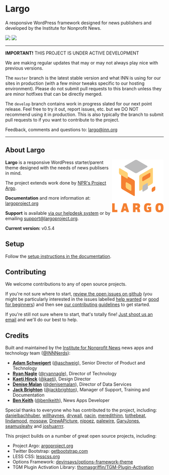 # Largo

A responsive WordPress framework designed for news publishers and developed by the Institute for Nonprofit News.

<img src="https://travis-ci.org/INN/Largo.svg?branch=master" /> <img src="https://readthedocs.org/projects/largo/badge/?version=master" />

---

**IMPORTANT!** THIS PROJECT IS UNDER ACTIVE DEVELOPMENT

We are making regular updates that may or may not always play nice with previous versions.

The `master` branch is the latest stable version and what INN is using for our sites in production (with a few minor tweaks specific to our hosting environment). Please do not submit pull requests to this branch unless they are minor hotfixes that can be directly merged.

The `develop` branch contains work in progress slated for our next point release. Feel free to try it out, report issues, etc. but we DO NOT recommend using it in production. This is also typically the branch to submit pull requests to if you want to contribute to the project.

Feedback, comments and questions to: [largo@inn.org](mailto:largo@inn.org)

---

## About Largo

<img align="right" src="/img/largo-login-logo.png" />

**Largo** is a responsive WordPress starter/parent theme designed with the needs of news publisers in mind.

The project extends work done by [NPR's Project Argo](http://argoproject.org/).

**Documentation** and more information at: [largoproject.org](http://largoproject.org)

**Support** is available [via our helpdesk system](http://jira.inn.org/servicedesk/customer/portal/4) or by emailing [support@largoproject.org](mailto:support@largoproject.org).

**Current version:** v0.5.4

## Setup

Follow the [setup instructions in the documentation](http://largo.readthedocs.io/users/download.html).

## Contributing

We welcome contributions to any of open source projects. 

If you're not sure where to start, [review the open issues on github](https://github.com/INN/Largo/issues) (you might be particularly interested in the issues labelled [help wanted](https://github.com/INN/Largo/labels/help%20wanted) or [good for beginners](https://github.com/INN/Largo/issues?q=label%3A%22good+for+beginners%22)) and then see [our contributing guidelines](/contributing.md) to get started.

If you're still not sure where to start, that's totally fine! [Just shoot us an email](mailto:nerds@inn.org) and we'll do our best to help.

## Credits

Built and maintained by the [Institute for Nonprofit News](http://inn.org) news apps and technology team ([@INNNerds](http://twitter.com/INNNerds)):

-  **[Adam Schweigert](https://github.com/aschweigert)** ([@aschweig](http://twitter.com/aschweig)), Senior Director of Product and Technology
-  **[Ryan Nagle](https://github.com/rnagle)** ([@ryannagle](http://twitter.com/ryannagle)), Director of Technology
-  **[Kaeti Hinck](https://github.com/kaeti)** ([@kaeti](http://twitter.com/kaeti)), Design Director
-  **[Denise Malan](https://github.com/dnmalan)** ([@denisemalan](http://twitter.com/denisemalan)), Director of Data Services
-  **[Jack Brighton](http://github.com/jackbrighton)** ([@jackbrighton](http://twitter.com/jackbrighton)), Manager of Support, Training and Documentation
-  **[Ben Keith](https://github.com/benlk)** ([@benlkeith](http://twitter.com/benlkeith)), News Apps Developer

Special thanks to everyone who has contributed to the project, including: [danielbachhuber](http://github.com/danielbachhuber), [willhaynes](http://github.com/willhaynes), [drywall](http://github.com/drywall), [nacin](http://github.com/nacin), [meredithinn](http://github.com/meredithinn), [tothebeat](http://github.com/tothebeat), [lindamood](http://github.com/lindamood), [mospaw](http://github.com/mospaw), [DrewAPicture](http://github.com/drewapicture), [nipoez](http://github.com/nipoez), [palewire](http://github.com/palewire), [GaryJones](http://github.com/garyjones), [seamusleahy](http://github.com/seamusleahy) and [joshuarrrr](http://github.com/joshuarrrr).

This project builds on a number of great open source projects, including:

* Project Argo: [argoproject.org](http://argoproject.org/)
* Twitter Bootstrap: [getbootstrap.com](http://getbootstrap.com/)
* LESS CSS: [lesscss.org](http://lesscss.org/)
* Options Framework: [devinsays/options-framework-theme](https://github.com/devinsays/options-framework-theme)
* TGM Plugin Activation Library: [thomasgriffin/TGM-Plugin-Activation](https://github.com/thomasgriffin/TGM-Plugin-Activation)
